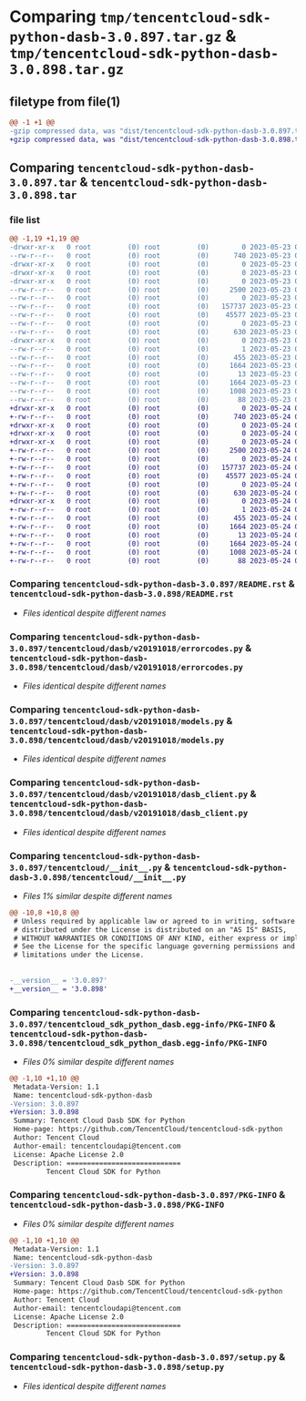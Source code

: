# Comparing `tmp/tencentcloud-sdk-python-dasb-3.0.897.tar.gz` & `tmp/tencentcloud-sdk-python-dasb-3.0.898.tar.gz`

## filetype from file(1)

```diff
@@ -1 +1 @@
-gzip compressed data, was "dist/tencentcloud-sdk-python-dasb-3.0.897.tar", last modified: Tue May 23 02:20:03 2023, max compression
+gzip compressed data, was "dist/tencentcloud-sdk-python-dasb-3.0.898.tar", last modified: Wed May 24 01:54:34 2023, max compression
```

## Comparing `tencentcloud-sdk-python-dasb-3.0.897.tar` & `tencentcloud-sdk-python-dasb-3.0.898.tar`

### file list

```diff
@@ -1,19 +1,19 @@
-drwxr-xr-x   0 root         (0) root         (0)        0 2023-05-23 02:20:03.000000 tencentcloud-sdk-python-dasb-3.0.897/
--rw-r--r--   0 root         (0) root         (0)      740 2023-05-23 02:20:03.000000 tencentcloud-sdk-python-dasb-3.0.897/README.rst
-drwxr-xr-x   0 root         (0) root         (0)        0 2023-05-23 02:20:03.000000 tencentcloud-sdk-python-dasb-3.0.897/tencentcloud/
-drwxr-xr-x   0 root         (0) root         (0)        0 2023-05-23 02:20:03.000000 tencentcloud-sdk-python-dasb-3.0.897/tencentcloud/dasb/
-drwxr-xr-x   0 root         (0) root         (0)        0 2023-05-23 02:20:03.000000 tencentcloud-sdk-python-dasb-3.0.897/tencentcloud/dasb/v20191018/
--rw-r--r--   0 root         (0) root         (0)     2500 2023-05-23 02:20:03.000000 tencentcloud-sdk-python-dasb-3.0.897/tencentcloud/dasb/v20191018/errorcodes.py
--rw-r--r--   0 root         (0) root         (0)        0 2023-05-23 02:20:03.000000 tencentcloud-sdk-python-dasb-3.0.897/tencentcloud/dasb/v20191018/__init__.py
--rw-r--r--   0 root         (0) root         (0)   157737 2023-05-23 02:20:03.000000 tencentcloud-sdk-python-dasb-3.0.897/tencentcloud/dasb/v20191018/models.py
--rw-r--r--   0 root         (0) root         (0)    45577 2023-05-23 02:20:03.000000 tencentcloud-sdk-python-dasb-3.0.897/tencentcloud/dasb/v20191018/dasb_client.py
--rw-r--r--   0 root         (0) root         (0)        0 2023-05-23 02:20:03.000000 tencentcloud-sdk-python-dasb-3.0.897/tencentcloud/dasb/__init__.py
--rw-r--r--   0 root         (0) root         (0)      630 2023-05-23 02:20:03.000000 tencentcloud-sdk-python-dasb-3.0.897/tencentcloud/__init__.py
-drwxr-xr-x   0 root         (0) root         (0)        0 2023-05-23 02:20:03.000000 tencentcloud-sdk-python-dasb-3.0.897/tencentcloud_sdk_python_dasb.egg-info/
--rw-r--r--   0 root         (0) root         (0)        1 2023-05-23 02:20:03.000000 tencentcloud-sdk-python-dasb-3.0.897/tencentcloud_sdk_python_dasb.egg-info/dependency_links.txt
--rw-r--r--   0 root         (0) root         (0)      455 2023-05-23 02:20:03.000000 tencentcloud-sdk-python-dasb-3.0.897/tencentcloud_sdk_python_dasb.egg-info/SOURCES.txt
--rw-r--r--   0 root         (0) root         (0)     1664 2023-05-23 02:20:03.000000 tencentcloud-sdk-python-dasb-3.0.897/tencentcloud_sdk_python_dasb.egg-info/PKG-INFO
--rw-r--r--   0 root         (0) root         (0)       13 2023-05-23 02:20:03.000000 tencentcloud-sdk-python-dasb-3.0.897/tencentcloud_sdk_python_dasb.egg-info/top_level.txt
--rw-r--r--   0 root         (0) root         (0)     1664 2023-05-23 02:20:03.000000 tencentcloud-sdk-python-dasb-3.0.897/PKG-INFO
--rw-r--r--   0 root         (0) root         (0)     1008 2023-05-23 02:20:03.000000 tencentcloud-sdk-python-dasb-3.0.897/setup.py
--rw-r--r--   0 root         (0) root         (0)       88 2023-05-23 02:20:03.000000 tencentcloud-sdk-python-dasb-3.0.897/setup.cfg
+drwxr-xr-x   0 root         (0) root         (0)        0 2023-05-24 01:54:34.000000 tencentcloud-sdk-python-dasb-3.0.898/
+-rw-r--r--   0 root         (0) root         (0)      740 2023-05-24 01:54:34.000000 tencentcloud-sdk-python-dasb-3.0.898/README.rst
+drwxr-xr-x   0 root         (0) root         (0)        0 2023-05-24 01:54:34.000000 tencentcloud-sdk-python-dasb-3.0.898/tencentcloud/
+drwxr-xr-x   0 root         (0) root         (0)        0 2023-05-24 01:54:34.000000 tencentcloud-sdk-python-dasb-3.0.898/tencentcloud/dasb/
+drwxr-xr-x   0 root         (0) root         (0)        0 2023-05-24 01:54:34.000000 tencentcloud-sdk-python-dasb-3.0.898/tencentcloud/dasb/v20191018/
+-rw-r--r--   0 root         (0) root         (0)     2500 2023-05-24 01:54:34.000000 tencentcloud-sdk-python-dasb-3.0.898/tencentcloud/dasb/v20191018/errorcodes.py
+-rw-r--r--   0 root         (0) root         (0)        0 2023-05-24 01:54:34.000000 tencentcloud-sdk-python-dasb-3.0.898/tencentcloud/dasb/v20191018/__init__.py
+-rw-r--r--   0 root         (0) root         (0)   157737 2023-05-24 01:54:34.000000 tencentcloud-sdk-python-dasb-3.0.898/tencentcloud/dasb/v20191018/models.py
+-rw-r--r--   0 root         (0) root         (0)    45577 2023-05-24 01:54:34.000000 tencentcloud-sdk-python-dasb-3.0.898/tencentcloud/dasb/v20191018/dasb_client.py
+-rw-r--r--   0 root         (0) root         (0)        0 2023-05-24 01:54:34.000000 tencentcloud-sdk-python-dasb-3.0.898/tencentcloud/dasb/__init__.py
+-rw-r--r--   0 root         (0) root         (0)      630 2023-05-24 01:54:34.000000 tencentcloud-sdk-python-dasb-3.0.898/tencentcloud/__init__.py
+drwxr-xr-x   0 root         (0) root         (0)        0 2023-05-24 01:54:34.000000 tencentcloud-sdk-python-dasb-3.0.898/tencentcloud_sdk_python_dasb.egg-info/
+-rw-r--r--   0 root         (0) root         (0)        1 2023-05-24 01:54:34.000000 tencentcloud-sdk-python-dasb-3.0.898/tencentcloud_sdk_python_dasb.egg-info/dependency_links.txt
+-rw-r--r--   0 root         (0) root         (0)      455 2023-05-24 01:54:34.000000 tencentcloud-sdk-python-dasb-3.0.898/tencentcloud_sdk_python_dasb.egg-info/SOURCES.txt
+-rw-r--r--   0 root         (0) root         (0)     1664 2023-05-24 01:54:34.000000 tencentcloud-sdk-python-dasb-3.0.898/tencentcloud_sdk_python_dasb.egg-info/PKG-INFO
+-rw-r--r--   0 root         (0) root         (0)       13 2023-05-24 01:54:34.000000 tencentcloud-sdk-python-dasb-3.0.898/tencentcloud_sdk_python_dasb.egg-info/top_level.txt
+-rw-r--r--   0 root         (0) root         (0)     1664 2023-05-24 01:54:34.000000 tencentcloud-sdk-python-dasb-3.0.898/PKG-INFO
+-rw-r--r--   0 root         (0) root         (0)     1008 2023-05-24 01:54:34.000000 tencentcloud-sdk-python-dasb-3.0.898/setup.py
+-rw-r--r--   0 root         (0) root         (0)       88 2023-05-24 01:54:34.000000 tencentcloud-sdk-python-dasb-3.0.898/setup.cfg
```

### Comparing `tencentcloud-sdk-python-dasb-3.0.897/README.rst` & `tencentcloud-sdk-python-dasb-3.0.898/README.rst`

 * *Files identical despite different names*

### Comparing `tencentcloud-sdk-python-dasb-3.0.897/tencentcloud/dasb/v20191018/errorcodes.py` & `tencentcloud-sdk-python-dasb-3.0.898/tencentcloud/dasb/v20191018/errorcodes.py`

 * *Files identical despite different names*

### Comparing `tencentcloud-sdk-python-dasb-3.0.897/tencentcloud/dasb/v20191018/models.py` & `tencentcloud-sdk-python-dasb-3.0.898/tencentcloud/dasb/v20191018/models.py`

 * *Files identical despite different names*

### Comparing `tencentcloud-sdk-python-dasb-3.0.897/tencentcloud/dasb/v20191018/dasb_client.py` & `tencentcloud-sdk-python-dasb-3.0.898/tencentcloud/dasb/v20191018/dasb_client.py`

 * *Files identical despite different names*

### Comparing `tencentcloud-sdk-python-dasb-3.0.897/tencentcloud/__init__.py` & `tencentcloud-sdk-python-dasb-3.0.898/tencentcloud/__init__.py`

 * *Files 1% similar despite different names*

```diff
@@ -10,8 +10,8 @@
 # Unless required by applicable law or agreed to in writing, software
 # distributed under the License is distributed on an "AS IS" BASIS,
 # WITHOUT WARRANTIES OR CONDITIONS OF ANY KIND, either express or implied.
 # See the License for the specific language governing permissions and
 # limitations under the License.
 
 
-__version__ = '3.0.897'
+__version__ = '3.0.898'
```

### Comparing `tencentcloud-sdk-python-dasb-3.0.897/tencentcloud_sdk_python_dasb.egg-info/PKG-INFO` & `tencentcloud-sdk-python-dasb-3.0.898/tencentcloud_sdk_python_dasb.egg-info/PKG-INFO`

 * *Files 0% similar despite different names*

```diff
@@ -1,10 +1,10 @@
 Metadata-Version: 1.1
 Name: tencentcloud-sdk-python-dasb
-Version: 3.0.897
+Version: 3.0.898
 Summary: Tencent Cloud Dasb SDK for Python
 Home-page: https://github.com/TencentCloud/tencentcloud-sdk-python
 Author: Tencent Cloud
 Author-email: tencentcloudapi@tencent.com
 License: Apache License 2.0
 Description: ============================
         Tencent Cloud SDK for Python
```

### Comparing `tencentcloud-sdk-python-dasb-3.0.897/PKG-INFO` & `tencentcloud-sdk-python-dasb-3.0.898/PKG-INFO`

 * *Files 0% similar despite different names*

```diff
@@ -1,10 +1,10 @@
 Metadata-Version: 1.1
 Name: tencentcloud-sdk-python-dasb
-Version: 3.0.897
+Version: 3.0.898
 Summary: Tencent Cloud Dasb SDK for Python
 Home-page: https://github.com/TencentCloud/tencentcloud-sdk-python
 Author: Tencent Cloud
 Author-email: tencentcloudapi@tencent.com
 License: Apache License 2.0
 Description: ============================
         Tencent Cloud SDK for Python
```

### Comparing `tencentcloud-sdk-python-dasb-3.0.897/setup.py` & `tencentcloud-sdk-python-dasb-3.0.898/setup.py`

 * *Files identical despite different names*

